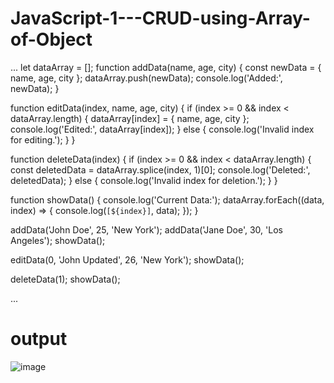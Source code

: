 # JavaScript-1---CRUD-using-Array-of-Object
...
let dataArray = [];
function addData(name, age, city) {
  const newData = { name, age, city };
  dataArray.push(newData);
  console.log('Added:', newData);
}

function editData(index, name, age, city) {
  if (index >= 0 && index < dataArray.length) {
    dataArray[index] = { name, age, city };
    console.log('Edited:', dataArray[index]);
  } else {
    console.log('Invalid index for editing.');
  }
}

function deleteData(index) {
  if (index >= 0 && index < dataArray.length) {
    const deletedData = dataArray.splice(index, 1)[0];
    console.log('Deleted:', deletedData);
  } else {
    console.log('Invalid index for deletion.');
  }
}

function showData() {
  console.log('Current Data:');
  dataArray.forEach((data, index) => {
    console.log(`[${index}]`, data);
  });
}

addData('John Doe', 25, 'New York');
addData('Jane Doe', 30, 'Los Angeles');
showData();

editData(0, 'John Updated', 26, 'New York');
showData();

deleteData(1);
showData();



...
# output
![image](https://github.com/dhinesh102004/JavaScript-1---CRUD-using-Array-of-Object/assets/142372008/a5429abb-8347-45fe-83ef-1d9c04029174)
